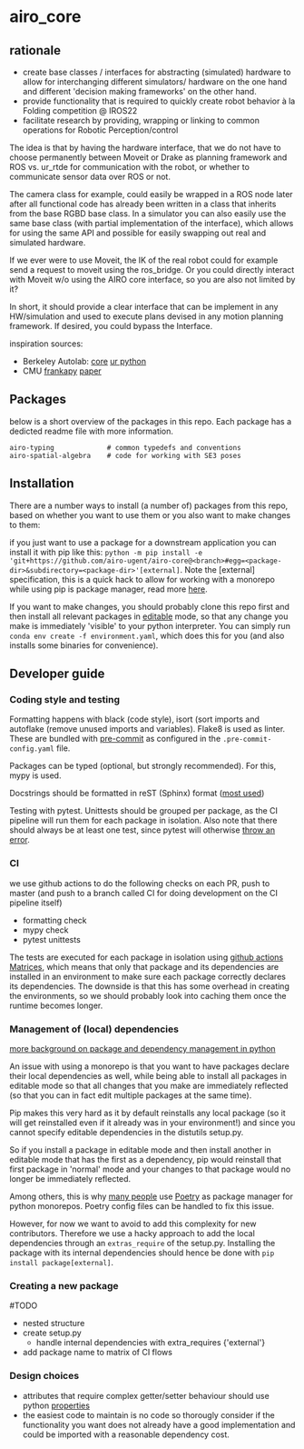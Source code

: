 # airo_core
## rationale
- create base classes / interfaces for abstracting (simulated) hardware to allow for interchanging different simulators/ hardware on the one hand and different 'decision making frameworks' on the other hand.
- provide functionality that is required to quickly create robot behavior à la Folding competition @ IROS22
- facilitate research by providing, wrapping or linking to common operations for Robotic Perception/control


The idea is that by having the hardware interface, that we do not have to choose permanently between Moveit or Drake as planning framework and ROS vs. ur_rtde for communication with the robot, or whether to communicate sensor data over ROS or not.

The camera class for example, could easily be wrapped in a ROS node later after all functional code has already been written in a class that inherits from the base RGBD base class. In a simulator you can also easily use the same base class (with partial implementation of the interface), which allows for using the same API and possible for easily swapping out real and simulated hardware.

If we ever were to use Moveit, the IK of the real robot could for example send a request to moveit using the ros_bridge. Or you could directly interact with Moveit w/o using the AIRO core interface, so you are also not limited by it?

In short, it should provide a clear interface that can be implement in any HW/simulation and used to execute plans devised in any motion planning framework. If desired, you could bypass the Interface.


inspiration sources:
- Berkeley Autolab: [core](https://github.com/BerkeleyAutomation/autolab_core) [ur python](https://github.com/BerkeleyAutomation/ur5py)
- CMU [frankapy](https://github.com/iamlab-cmu/frankapy) [paper](https://arxiv.org/abs/2011.02398?s=09)

## Packages
below is a short overview of the packages in this repo. Each package has a dedicted readme file with more information.
```
airo-typing             # common typedefs and conventions
airo-spatial-algebra    # code for working with SE3 poses
```
## Installation
There are a number ways to install (a number of) packages from this repo, based on whether you want to use them or you also want to make changes to them:

if you just want to use a package for a downstream application you can install it with pip like this: `python -m pip install -e 'git+https://github.com/airo-ugent/airo-core@<branch>#egg=<package-dir>&subdirectory=<package-dir>'[external]`. Note the [external] specification, this is a quick hack to allow for working with a monorepo while using pip is package manager, read more [here](#developer-guide/).


If you want to make changes, you should probably clone this repo first
and then install all relevant packages in [editable](https://pip.pypa.io/en/stable/topics/local-project-installs/#editable-installs) mode, so that any change you make is immediately 'visible' to your python interpreter. You can simply run `conda env create -f environment.yaml`, which does this for you (and also installs some binaries for convenience).

## Developer guide
### Coding style and testing
Formatting happens with black (code style), isort (sort imports and autoflake (remove unused imports and variables). Flake8 is used as linter. These are bundled with [pre-commit](https://pre-commit.com/) as configured in the `.pre-commit-config.yaml` file.

Packages can be typed (optional, but strongly recommended). For this, mypy is used.

Docstrings should be formatted in reST (Sphinx) format ([most used](https://stackoverflow.com/questions/3898572/what-are-the-most-common-python-docstring-formats))

Testing with pytest. Unittests should be grouped per package, as the CI pipeline will run them for each package in isolation. Also note that there should always be at least one test, since pytest will otherwise [throw an error](https://github.com/pytest-dev/pytest/issues/2393).

### CI
we use github actions to do the following checks on each PR, push to master (and push to a branch called CI for doing development on the CI pipeline itself)

- formatting check
- mypy check
- pytest unittests

The tests are executed for each package in isolation using [github actions Matrices](https://docs.github.com/en/actions/using-jobs/using-a-matrix-for-your-jobs), which means that only that package and its dependencies are installed in an environment to make sure each package correctly declares its dependencies. The downside is that this has some overhead in creating the environments, so we should probably look into caching them once the runtime becomes longer.

### Management of (local) dependencies
[more background on package and dependency management in python](https://ealizadeh.com/blog/guide-to-python-env-pkg-dependency-using-conda-poetry/)

An issue with using a monorepo is that you want to have packages declare their local dependencies as well, while being able to install all packages in editable mode so that all changes that you make are immediately reflected (so that you can in fact edit multiple packages at the same time).

Pip makes this very hard as it by default reinstalls any local package (so it will get reinstalled even if it already was in your environment!) and since you cannot specify editable dependencies in the distutils setup.py.

So if you install a package in editable mode and then install another in editable mode that has the first as a dependency, pip would reinstall that first package in 'normal' mode and your changes to that package would no longer be immediately reflected.

Among others, this is why [many people](https://medium.com/opendoor-labs/our-python-monorepo-d34028f2b6fa) use [Poetry](https://python-poetry.org/docs/basic-usage/) as package manager for python monorepos. Poetry config files can be handled to fix this issue.

However, for now we want to avoid to add this complexity for new contributors. Therefore we use a hacky approach to add the local dependencies through an `extras_require` of the setup.py. Installing the package with its internal dependencies should hence be done with `pip install package[external]`.
### Creating a new package
#TODO
- nested structure
- create setup.py
    - handle internal dependencies with extra_requires {'external'}
- add package name to matrix of CI flows

### Design choices
- attributes that require complex getter/setter behaviour should use python [properties](https://realpython.com/python-property/)
- the easiest code to maintain is no code so thorougly consider if the functionality you want does not already have a good implementation and could be imported with a reasonable dependency cost.